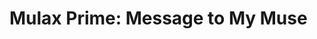 # Mulax Prime: Message to My Muse

<div style="font-family: 'Montserrat', sans-serif; font-size: 1rem; line-height: 1.6; color: #ff66b2;">

<span id="typed-text"></span><span id="cursor" style="display:inline-block; width:0.6em; background-color:#ff66b2; animation: blink 1s step-end infinite;">&nbsp;</span>

</div>

<style>
@keyframes blink {
  0%,100% { background-color: transparent; }
  50% { background-color: #ff66b2; }
}
</style>

<script>
const message = `Dear Lone,

You are my inspiration, the spark that lights every idea, and the heartbeat of creativity in Mulax Prime.

Every word here, every line of code, carries your influence and energy.

Thank you, Lone, for being the muse that makes Mulax Prime shine.`;

const textEl = document.getElementById('typed-text');
let i = 0;
const speed = 40;

function typeWriter() {
  if(i < message.length){
    // Highlight "Lone" in gold
    if(message.slice(i, i+4) === "Lone"){
      textEl.innerHTML += '<span style="color:#facc15; font-weight:bold;">Lone</span>';
      i += 4;
    } else {
      textEl.innerHTML += message.charAt(i);
      i++;
    }
    setTimeout(typeWriter, speed);
  }
}

window.onload = typeWriter;
</script>
